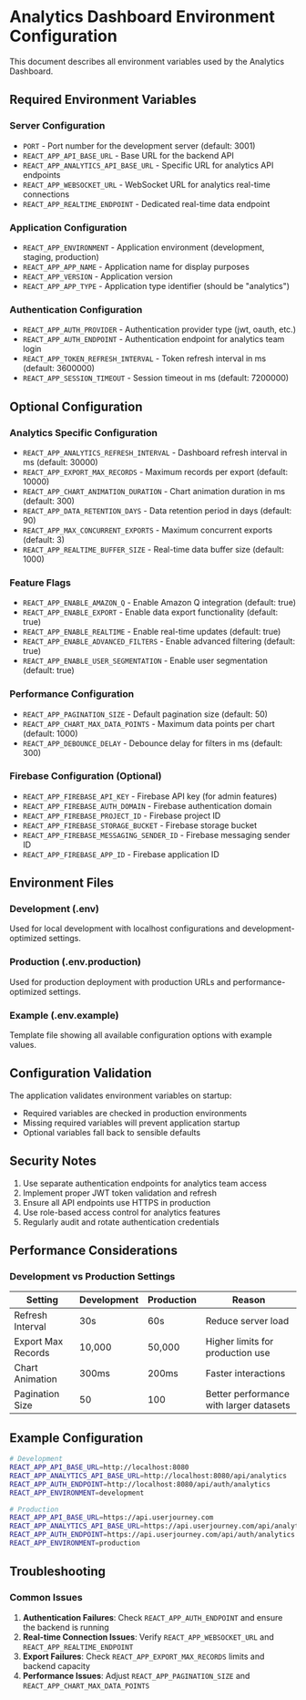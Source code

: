 # Analytics Dashboard Environment Configuration

This document describes all environment variables used by the Analytics Dashboard.

## Required Environment Variables

### Server Configuration
- `PORT` - Port number for the development server (default: 3001)
- `REACT_APP_API_BASE_URL` - Base URL for the backend API
- `REACT_APP_ANALYTICS_API_BASE_URL` - Specific URL for analytics API endpoints
- `REACT_APP_WEBSOCKET_URL` - WebSocket URL for analytics real-time connections
- `REACT_APP_REALTIME_ENDPOINT` - Dedicated real-time data endpoint

### Application Configuration
- `REACT_APP_ENVIRONMENT` - Application environment (development, staging, production)
- `REACT_APP_APP_NAME` - Application name for display purposes
- `REACT_APP_VERSION` - Application version
- `REACT_APP_APP_TYPE` - Application type identifier (should be "analytics")

### Authentication Configuration
- `REACT_APP_AUTH_PROVIDER` - Authentication provider type (jwt, oauth, etc.)
- `REACT_APP_AUTH_ENDPOINT` - Authentication endpoint for analytics team login
- `REACT_APP_TOKEN_REFRESH_INTERVAL` - Token refresh interval in ms (default: 3600000)
- `REACT_APP_SESSION_TIMEOUT` - Session timeout in ms (default: 7200000)

## Optional Configuration

### Analytics Specific Configuration
- `REACT_APP_ANALYTICS_REFRESH_INTERVAL` - Dashboard refresh interval in ms (default: 30000)
- `REACT_APP_EXPORT_MAX_RECORDS` - Maximum records per export (default: 10000)
- `REACT_APP_CHART_ANIMATION_DURATION` - Chart animation duration in ms (default: 300)
- `REACT_APP_DATA_RETENTION_DAYS` - Data retention period in days (default: 90)
- `REACT_APP_MAX_CONCURRENT_EXPORTS` - Maximum concurrent exports (default: 3)
- `REACT_APP_REALTIME_BUFFER_SIZE` - Real-time data buffer size (default: 1000)

### Feature Flags
- `REACT_APP_ENABLE_AMAZON_Q` - Enable Amazon Q integration (default: true)
- `REACT_APP_ENABLE_EXPORT` - Enable data export functionality (default: true)
- `REACT_APP_ENABLE_REALTIME` - Enable real-time updates (default: true)
- `REACT_APP_ENABLE_ADVANCED_FILTERS` - Enable advanced filtering (default: true)
- `REACT_APP_ENABLE_USER_SEGMENTATION` - Enable user segmentation (default: true)

### Performance Configuration
- `REACT_APP_PAGINATION_SIZE` - Default pagination size (default: 50)
- `REACT_APP_CHART_MAX_DATA_POINTS` - Maximum data points per chart (default: 1000)
- `REACT_APP_DEBOUNCE_DELAY` - Debounce delay for filters in ms (default: 300)

### Firebase Configuration (Optional)
- `REACT_APP_FIREBASE_API_KEY` - Firebase API key (for admin features)
- `REACT_APP_FIREBASE_AUTH_DOMAIN` - Firebase authentication domain
- `REACT_APP_FIREBASE_PROJECT_ID` - Firebase project ID
- `REACT_APP_FIREBASE_STORAGE_BUCKET` - Firebase storage bucket
- `REACT_APP_FIREBASE_MESSAGING_SENDER_ID` - Firebase messaging sender ID
- `REACT_APP_FIREBASE_APP_ID` - Firebase application ID

## Environment Files

### Development (.env)
Used for local development with localhost configurations and development-optimized settings.

### Production (.env.production)
Used for production deployment with production URLs and performance-optimized settings.

### Example (.env.example)
Template file showing all available configuration options with example values.

## Configuration Validation

The application validates environment variables on startup:
- Required variables are checked in production environments
- Missing required variables will prevent application startup
- Optional variables fall back to sensible defaults

## Security Notes

1. Use separate authentication endpoints for analytics team access
2. Implement proper JWT token validation and refresh
3. Ensure all API endpoints use HTTPS in production
4. Use role-based access control for analytics features
5. Regularly audit and rotate authentication credentials

## Performance Considerations

### Development vs Production Settings

| Setting | Development | Production | Reason |
|---------|-------------|------------|---------|
| Refresh Interval | 30s | 60s | Reduce server load |
| Export Max Records | 10,000 | 50,000 | Higher limits for production use |
| Chart Animation | 300ms | 200ms | Faster interactions |
| Pagination Size | 50 | 100 | Better performance with larger datasets |

## Example Configuration

```bash
# Development
REACT_APP_API_BASE_URL=http://localhost:8080
REACT_APP_ANALYTICS_API_BASE_URL=http://localhost:8080/api/analytics
REACT_APP_AUTH_ENDPOINT=http://localhost:8080/api/auth/analytics
REACT_APP_ENVIRONMENT=development

# Production
REACT_APP_API_BASE_URL=https://api.userjourney.com
REACT_APP_ANALYTICS_API_BASE_URL=https://api.userjourney.com/api/analytics
REACT_APP_AUTH_ENDPOINT=https://api.userjourney.com/api/auth/analytics
REACT_APP_ENVIRONMENT=production
```

## Troubleshooting

### Common Issues

1. **Authentication Failures**: Check `REACT_APP_AUTH_ENDPOINT` and ensure the backend is running
2. **Real-time Connection Issues**: Verify `REACT_APP_WEBSOCKET_URL` and `REACT_APP_REALTIME_ENDPOINT`
3. **Export Failures**: Check `REACT_APP_EXPORT_MAX_RECORDS` limits and backend capacity
4. **Performance Issues**: Adjust `REACT_APP_PAGINATION_SIZE` and `REACT_APP_CHART_MAX_DATA_POINTS`